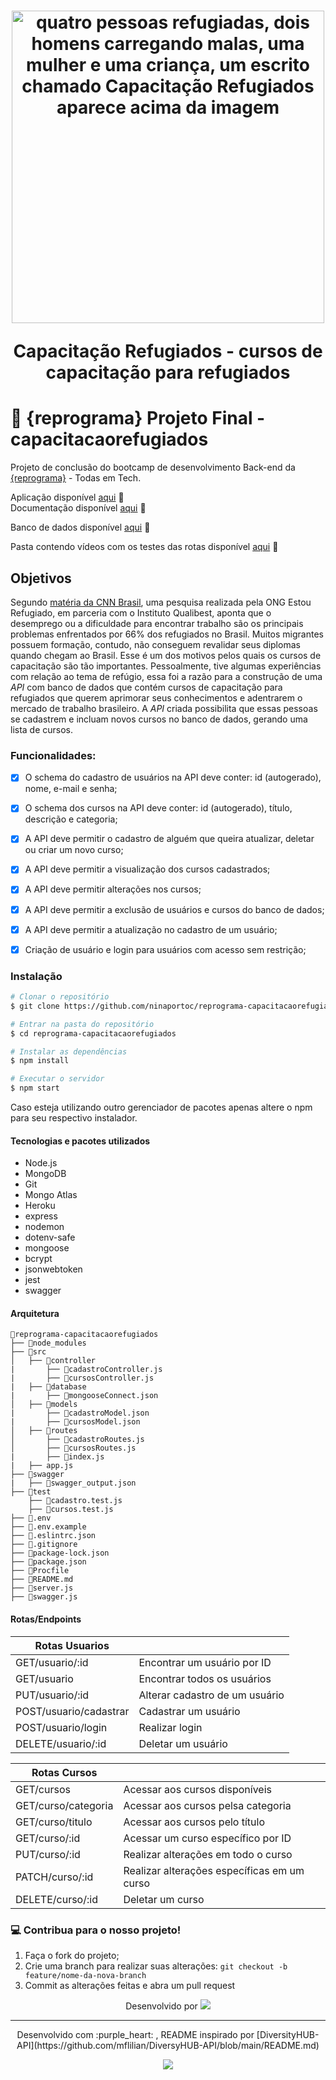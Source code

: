 <h1 align="center">
  <img src="https://lh3.googleusercontent.com/pw/AM-JKLW5S_3sTUgJbhddYEtDo4cqxa9k9xIJFV7vLkGnijCJLRdkr0mFMc-gi-OZFR_iOdPvCiK9u-HeSwsKwLdymdt9uUsiDUxF3AsfNpzkcbkgbAXfz_qwLFCKR0Xu2M7BYACGmP5QRO4uHrYJU-mLLAt_=w1295-h757-no?authuser=0" alt="quatro pessoas refugiadas, dois homens carregando malas, uma mulher e uma criança, um escrito chamado Capacitação Refugiados aparece acima da imagem" width="500">
<p align="center">Capacitação Refugiados - cursos de capacitação para refugiados<p>
</h1>

# :purple_heart: {reprograma} Projeto Final  - capacitacaorefugiados
Projeto de conclusão do bootcamp de desenvolvimento Back-end da [{reprograma}](https://reprograma.com.br/) - Todas em Tech.

<p align="center">

Aplicação disponível [aqui](https://capacitacaorefugiados.herokuapp.com/) :purple_heart:  
Documentação disponível [aqui](https://capacitacaorefugiados.herokuapp.com/minha-rota-de-documentacao/) :purple_heart: 

Banco de dados disponível [aqui](https://cloud.mongodb.com/v2/62a4d2b8809e481144f320ba#metrics/replicaSet/62d173565538831989d2c522/explorer/reprograma-capacitacaorefugiados) :purple_heart:

Pasta contendo vídeos com os testes das rotas disponível [aqui](https://drive.google.com/drive/folders/1F4L4XQGwa7XRAJz9o6b9P3U8HfGUtojQ?usp=sharing) :purple_heart: 

<p>

## Objetivos

Segundo [matéria da CNN Brasil](https://www.cnnbrasil.com.br/nacional/pesquisa-conseguir-emprego-e-a-maior-dificuldade-de-refugiados-no-brasil/#:~:text=Conseguir%20emprego%20%C3%A9%20a%20maior%20dificuldade%20de%20refugiados%20no%20Brasil%2C%20diz%20pesquisa,-Levantamento%20da%20ONG&text=Uma%20pesquisa%20realizada%20pela%20ONG,66%25%20dos%20refugiados%20no%20Brasil.), uma pesquisa realizada pela ONG Estou Refugiado, em parceria com o Instituto Qualibest, aponta que o desemprego ou a dificuldade para encontrar trabalho são os principais problemas enfrentados por 66% dos refugiados no Brasil. Muitos migrantes possuem formação, contudo, não conseguem revalidar seus diplomas quando chegam ao Brasil. Esse é um dos motivos pelos quais os cursos de capacitação são tão importantes. Pessoalmente, tive algumas experiências com relação ao tema de refúgio, essa foi a razão para a construção de uma *API* com banco de dados que contém cursos de capacitação para refugiados que querem aprimorar seus conhecimentos e adentrarem o mercado de trabalho brasileiro. A *API* criada possibilita que essas pessoas se cadastrem e incluam novos cursos no banco de dados, gerando uma lista de cursos. 


### Funcionalidades:

- [x] O schema do cadastro de usuários na API deve conter: id (autogerado), nome,  e-mail e senha;
- [x] O schema dos cursos na API deve conter: id (autogerado), título, descrição e categoria;
- [x] A API deve permitir o cadastro de alguém que queira atualizar, deletar ou criar um novo curso;
- [x] A API deve permitir a visualização dos cursos cadastrados;
- [x] A API deve permitir alterações nos cursos;
- [x] A API deve permitir a exclusão de usuários e cursos do banco de dados;
- [x] A API deve permitir a atualização no cadastro de um usuário;
- [x] Criação de usuário e login para usuários com acesso sem restrição;


### Instalação

```bash
# Clonar o repositório
$ git clone https://github.com/ninaportoc/reprograma-capacitacaorefugiados

# Entrar na pasta do repositório
$ cd reprograma-capacitacaorefugiados

# Instalar as dependências
$ npm install

# Executar o servidor
$ npm start

```
Caso esteja utilizando outro gerenciador de pacotes apenas altere o npm para seu respectivo instalador.


#### Tecnologias e pacotes utilizados
- Node.js
- MongoDB
- Git
- Mongo Atlas
- Heroku
- express
- nodemon
- dotenv-safe
- mongoose
- bcrypt
- jsonwebtoken
- jest
- swagger

#### Arquitetura

```
📁reprograma-capacitacaorefugiados
├── 📁node_modules
├── 📁src
│   ├── 📁controller
|       ├── 📄cadastroController.js
|       ├── 📄cursosController.js
|   ├── 📁database
|       ├── 📄mongooseConnect.json
│   ├── 📁models
|       ├── 📄cadastroModel.json
|       ├── 📄cursosModel.json
│   ├── 📁routes
│       ├── 📄cadastroRoutes.js
│       ├── 📄cursosRoutes.js
|       ├── 📄index.js
|   ├── app.js
├── 📁swagger
|   ├── 📄swagger_output.json
├── 📁test
    ├── 📄cadastro.test.js
    ├── 📄cursos.test.js  
├── 📄.env
├── 📄.env.example 
├── 📄.eslintrc.json
├── 📄.gitignore
├── 📄package-lock.json
├── 📄package.json
├── 📄Procfile
├── 📄README.md
├── 📄server.js
├── 📄swagger.js
```


#### Rotas/Endpoints

| Rotas  Usuarios                          |                                                    |
| ---------------------------------------  | -------------------------------------------------- | 
| GET/usuario/:id                          | Encontrar um usuário por ID                        |
| GET/usuario                              | Encontrar todos os usuários                        |
| PUT/usuario/:id                          | Alterar cadastro de um usuário                     |
| POST/usuario/cadastrar                   | Cadastrar um usuário                               |
| POST/usuario/login                       | Realizar login                                     |
| DELETE/usuario/:id                       | Deletar um usuário                                 |

| Rotas Cursos                             |                                                    |
| ---------------------------------------  | -------------------------------------------------- | 
| GET/cursos                               | Acessar aos cursos disponíveis                     |
| GET/curso/categoria                      | Acessar aos cursos pelsa categoria                 |
| GET/curso/titulo                         | Acessar aos cursos pelo título                     |
| GET/curso/:id                            | Acessar um curso específico por ID                 |
| PUT/curso/:id                            | Realizar alterações em todo o curso                |
| PATCH/curso/:id                          | Realizar alterações específicas em um curso        |
| DELETE/curso/:id                         | Deletar um curso                                   |



### :computer: Contribua para o nosso projeto!

1. Faça o fork do projeto;
2. Crie uma branch para realizar suas alterações: `git checkout -b feature/nome-da-nova-branch`
3. Commit as alterações feitas e abra um pull request



<p align="center"> Desenvolvido por <a href="https://www.linkedin.com/in/marina-porto-carvalho-b50808176/" target="_blank"><img src="https://img.shields.io/badge/-Marina_Porto-blue?style=flat-square&logo=Linkedin&logoColor=white&link=https://www.linkedin.com/in/marina-porto-carvalho-b50808176/" target="_blank"></a> </p>

------------

<p align="center">
Desenvolvido com :purple_heart: , README inspirado por [DiversityHUB-API](https://github.com/mflilian/DiversyHUB-API/blob/main/README.md)
</p>

<p align="center">
 <img src="https://i.pinimg.com/originals/0f/7c/ee/0f7cee86fc8fc9574be41f15f7204e03.gif"/>
</p>
